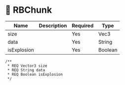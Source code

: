 # 💠 RBChunk

| Name        | Description | Required | Type    |
| ----------- | ----------- | -------- | ------- |
| size        |             | Yes      | Vec3    |
| data        |             | Yes      | String  |
| isExplosion |             | Yes      | Boolean |

```
/**
 * REQ Vector3 size
 * REQ String data
 * REQ Boolean isExplosion
 */
```
